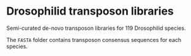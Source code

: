 # Drosophilid transposon libraries

Semi-curated de-novo transposon libraries for 119 Drosophilid species.

The `FASTA` folder contains transposon consensus sequences for each species.
